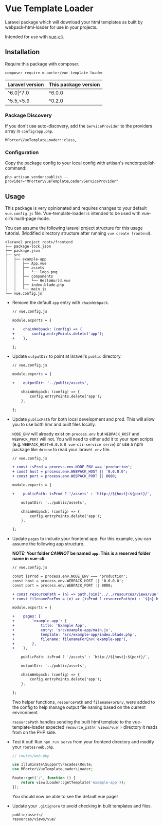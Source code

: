 # Vue Template Loader

Laravel package which will download your html templates as built by webpack-html-loader for use in your projects.

Intended for use with [vue-cli](https://cli.vuejs.org/).

## Installation

Require this package with composer.

```
composer require m-porter/vue-template-loader
```

| Laravel version | This package version |
| --- | --- |
| ^6.0&#124;^7.0 | ^6.0.0 |
| ^5.5,<5.9 | ^0.2.0 |

### Package Discovery

If you don't use auto-discovery, add the `ServiceProvider` to the providers array in `config/app.php`.

```
MPorter\VueTemplateLoader::class,
```

### Configuration

Copy the package config to your local config with artisan's vendor:publish command:

```
php artisan vendor:publish --provider="MPorter\VueTemplateLoader\ServiceProvider"
```

## Usage

This package is very opinionated and requires changes to your default `vue.config.js` file. Vue-template-loader is intended to be used with vue-cli's multi-page mode.

You can assume the following laravel project structure for this usage tutorial. (Modified directory structure after running `vue create frontend`).

```
<laravel project root>/frontend
├── package-lock.json
├── package.json
├── src
│   ├── example-app
│   │   ├── App.vue
│   │   ├── assets
│   │   │   └── logo.png
│   │   ├── components
│   │   │   └── HelloWorld.vue
│   │   ├── index.blade.php
│   │   └── main.js
└── vue.config.js
```


- Remove the default `app` entry with `chainWebpack`.

    ```diff
    // vue.config.js

    module.exports = {

    +    chainWebpack: (config) => {
    +        config.entryPoints.delete('app');
    +    },

    };
    ```

- Update `outputDir` to point at laravel's `public` directory.

    ```diff
    // vue.config.js

    module.exports = {

    +    outputDir: '../public/assets',

        chainWebpack: (config) => {
            config.entryPoints.delete('app');
        },

    };
    ```

- Update `publicPath` for both local development and prod. This will allow you to use both hmr and built files locally.

    `NODE_ENV` will already exist on `process.env` but `WEBPACK_HOST` and `WEBPACK_PORT` will not. You will need to either add it to your npm scripts (e.g. `WEBPACK_HOST=0.0.0.0 vue-cli-service serve`) or use a npm package like `dotenv` to read your laravel `.env` file.

    ```diff
    // vue.config.js

    + const isProd = process.env.NODE_ENV === 'production';
    + const host = process.env.WEBPACK_HOST || '0.0.0.0';
    + const port = process.env.WEBPACK_PORT || 8080;

    module.exports = {

    +    publicPath: isProd ? '/assets' : `http://${host}:${port}/`,

        outputDir: '../public/assets',

        chainWebpack: (config) => {
            config.entryPoints.delete('app');
        },

    };
    ```

- Update `pages` to include your frontend app. For this example, you can assume the following app structure.

    **NOTE: Your folder _CANNOT_ be named `app`. This is a reserved folder name in vue-cli.**

    ```diff
    // vue.config.js

    const isProd = process.env.NODE_ENV === 'production';
    const host = process.env.WEBPACK_HOST || '0.0.0.0';
    const port = process.env.WEBPACK_PORT || 8080;

    + const resourcePath = (n) => path.join('../../resources/views/vue', `${n}.blade.php`);
    + const filenameForEnv = (n) => (isProd ? resourcePath(n) : `${n}.html`);

    module.exports = {

    +    pages: {
    +        'example-app': {
    +            title: 'Example App',
    +            entry: 'src/example-app/main.js',
    +            template: 'src/example-app/index.blade.php',
    +            filename: filenameForEnv('example-app'),
    +        },
    +    },

        publicPath: isProd ? '/assets' : `http://${host}:${port}/`,

        outputDir: '../public/assets',

        chainWebpack: (config) => {
            config.entryPoints.delete('app');
        },

    };
    ```

    Two helper functions, `resourcePath` and `filenameForEnv`, were added to the config to help manage output file naming based on the current environment.

    `resourcePath` handles sending the built html template to the vue-template-loader expected `resource_path('views/vue')` directory it reads from on the PHP side.

- Test it out! Run `npm run serve` from your frontend directory and modify your `routes/web.php`.

    ```php
    // routes/web.php

    use Illuminate\Support\Facades\Route;
    use MPorter\VueTemplateLoader\Loader;

    Route::get('/', function () {
        return view(Loader::getTemplate('example-app'));
    });
    ```

    You should now be able to see the default vue page!

- Update your `.gitignore` to avoid checking in built templates and files.

    ```gitignore
    public/assets/
    resources/views/vue/
    ```
